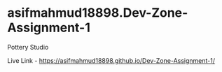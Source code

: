 # asifmahmud18898.Dev-Zone-Assignment-1
Pottery Studio

Live Link -  https://asifmahmud18898.github.io/Dev-Zone-Assignment-1/
